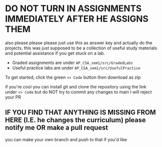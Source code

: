 # DO NOT TURN IN ASSIGNMENTS IMMEDIATELY AFTER HE ASSIGNS THEM

also please please please just use this as answer key and actually do the projects, this was just supposed to be a collection of useful study materials and potential assistance if you get stuck on a lab.

- Graded assignments are under `AP_CSA_sem1/src/GradedLabs`
- Useful practice labs are under `AP_CSA_sem1/src/UsefulPractice`

To get started, click the green `<> Code` button then download as zip

if you're cool you can install git and clone the repository using the link under `<> Code` but do NOT try to commit any changes to main I will reject your PR
## IF YOU FIND THAT ANYTHING IS MISSING FROM HERE (I.E. he changes the curriculum) please notify me OR make a pull request

you can make your own branch and push to that if you'd like
